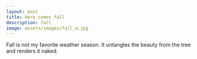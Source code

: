 ```yaml
---
layout: post
title: Here comes fall
description: fall
image: assets/images/fall_w.jpg
---
```


Fall is not my favorite weather season. It untangles the beauty from the tree and renders it naked. 
